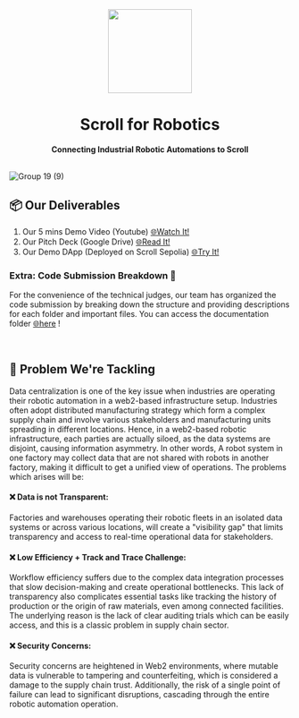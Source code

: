<div align="center">
    <img src="https://github.com/user-attachments/assets/a9678b29-1822-470f-84d6-6de857fbfc64" width=150>
    <h1>Scroll for Robotics</h1>
    <strong>Connecting Industrial Robotic Automations to Scroll</strong>  
</div>

<br>

![Group 19 (9)](https://github.com/user-attachments/assets/20a27bcc-5d9f-437a-bb09-76ffe2b16344)

## 📦 Our Deliverables

1. Our 5 mins Demo Video (Youtube) [🌐Watch It!]()
2. Our Pitch Deck (Google Drive) [🌐Read It!]()
3. Our Demo DApp (Deployed on Scroll Sepolia) [🌐Try It!]()

### Extra: Code Submission Breakdown 📃
For the convenience of the technical judges, our team has organized the code submission by breaking down the structure and providing descriptions for each folder and important files. You can access the documentation folder [🌐here]() !

<br>

## 👊 Problem We're Tackling

Data centralization is one of the key issue when industries are operating their robotic automation in a web2-based infrastructure setup. Industries often adopt distributed manufacturing strategy which form a complex supply chain and involve various stakeholders and manufacturing units spreading in different locations. Hence, in a web2-based robotic infrastructure, each parties are actually siloed, as the data systems are disjoint, causing information asymmetry. In other words, A robot system in one factory may collect data that are not shared with robots in another factory, making it difficult to get a unified view of operations. The problems which arises will be:

#### ❌ Data is not Transparent: 

Factories and warehouses operating their robotic fleets in an isolated data systems or across various locations, will create a "visibility gap" that limits transparency and access to real-time operational data for stakeholders.
   
#### ❌ Low Efficiency + Track and Trace Challenge: 

Workflow efficiency suffers due to the complex data integration processes that slow decision-making and create operational bottlenecks. This lack of transparency also complicates essential tasks like tracking the history of production or the origin of raw materials, even among connected facilities. The underlying reason is the lack of clear auditing trials which can be easily access, and this is a classic problem in supply chain sector.
   
#### ❌ Security Concerns: 

Security concerns are heightened in Web2 environments, where mutable data is vulnerable to tampering and counterfeiting, which is considered a damage to the supply chain trust. Additionally, the risk of a single point of failure can lead to significant disruptions, cascading through the entire robotic automation operation.
